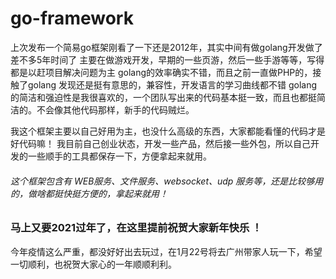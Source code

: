# go-framework

上次发布一个简易go框架刚看了一下还是2012年，其实中间有做golang开发做了差不多5年时间了
主要在做游戏开发，早期的一些页游，然后一些手游等等，写得都是以赶项目解决问题为主
golang的效率确实不错，而且之前一直做PHP的，接触了golang 发现还是挺有意思的，兼容性，开发语言的学习曲线都不错
golang 的简洁和强迫性是我很喜欢的，一个团队写出来的代码基本挺一致，而且也都挺简洁的。不会像其他代码那样，新手的代码贼烂。

我这个框架主要以自己好用为主，也没什么高级的东西，大家都能看懂的代码才是好代码嘛！
我目前自己创业状态，开发一些产品，然后接一些外包，所以自己开发的一些顺手的工具都保存一下，方便拿起来就用。

###### 这个框架包含有 WEB服务、文件服务、websocket、udp 服务等，还是比较够用的，做啥都挺快挺方便的，拿起来就用！

### 马上又要2021过年了，在这里提前祝贺大家新年快乐 ！

今年疫情这么严重，都没好好出去玩过，在1月22号将去广州带家人玩一下，希望一切顺利，也祝贺大家心的一年顺顺利利。
